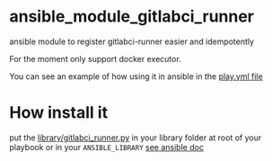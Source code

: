 # ansible_module_gitlabci_runner
ansible module to register gitlabci-runner easier and idempotently  

For the moment only support docker executor.

You can see an example of how using it in ansible in the [play.yml file](play.yml)

# How install it
put the [library/gitlabci_runner.py](library/gitlabci_runner.py) in your library folder at root of your playbook or in your `ANSIBLE_LIBRARY` [see ansible doc](http://docs.ansible.com/ansible/latest/dev_guide/developing_modules.html#welcome)

